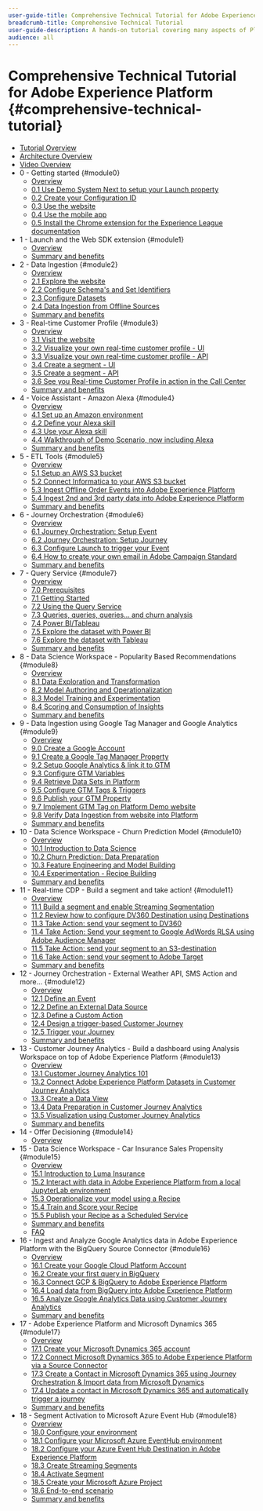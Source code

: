 ```yaml
---
user-guide-title: Comprehensive Technical Tutorial for Adobe Experience Platform
breadcrumb-title: Comprehensive Technical Tutorial
user-guide-description: A hands-on tutorial covering many aspects of Platform, including connections to third-party systems.
audience: all
---
```


# Comprehensive Technical Tutorial for Adobe Experience Platform {#comprehensive-technical-tutorial}

+ [Tutorial Overview](/help/tutorial-comprehensive-technical/overview.md)
+ [Architecture Overview](/help/tutorial-comprehensive-technical/architecture.md)
+ [Video Overview](/help/tutorial-comprehensive-technical/videos.md)
+ 0 - Getting started {#module0}
  + [Overview](/help/tutorial-comprehensive-technical/modules/module0/getting-started.md)
  + [0.1 Use Demo System Next to setup your Launch property](/help/tutorial-comprehensive-technical/modules/module0/ex1.md)
  + [0.2 Create your Configuration ID](/help/tutorial-comprehensive-technical/modules/module0/ex2.md)
  + [0.3 Use the website](/help/tutorial-comprehensive-technical/modules/module0/ex3.md)
  + [0.4 Use the mobile app](/help/tutorial-comprehensive-technical/modules/module0/ex4.md)
  + [0.5 Install the Chrome extension for the Experience League documentation](/help/tutorial-comprehensive-technical/modules/module0/ex5.md)
+ 1 - Launch and the Web SDK extension {#module1}
  + [Overview](/help/tutorial-comprehensive-technical/modules/module1/data-ingestion-launch-web-sdk.md)
  + [Summary and benefits](/help/tutorial-comprehensive-technical/modules/module1/summary.md)
+ 2 - Data Ingestion {#module2}
  + [Overview](/help/tutorial-comprehensive-technical/modules/module2/data-ingestion.md)
  + [2.1 Explore the website](/help/tutorial-comprehensive-technical/modules/module2/ex1.md)
  + [2.2 Configure Schema's and Set Identifiers](/help/tutorial-comprehensive-technical/modules/module2/ex2.md)
  + [2.3 Configure Datasets](/help/tutorial-comprehensive-technical/modules/module2/ex3.md)
  + [2.4 Data Ingestion from Offline Sources](/help/tutorial-comprehensive-technical/modules/module2/ex4.md)
  + [Summary and benefits](/help/tutorial-comprehensive-technical/modules/module2/summary.md)
+ 3 - Real-time Customer Profile {#module3}
  + [Overview](/help/tutorial-comprehensive-technical/modules/module3/real-time-customer-profile.md)
  + [3.1 Visit the website](/help/tutorial-comprehensive-technical/modules/module3/ex1.md)
  + [3.2 Visualize your own real-time customer profile - UI](/help/tutorial-comprehensive-technical/modules/module3/ex2.md)
  + [3.3 Visualize your own real-time customer profile - API](/help/tutorial-comprehensive-technical/modules/module3/ex3.md)
  + [3.4 Create a segment - UI](/help/tutorial-comprehensive-technical/modules/module3/ex4.md)
  + [3.5 Create a segment - API](/help/tutorial-comprehensive-technical/modules/module3/ex5.md)
  + [3.6 See you Real-time Customer Profile in action in the Call Center](/help/tutorial-comprehensive-technical/modules/module3/ex6.md)
  + [Summary and benefits](/help/tutorial-comprehensive-technical/modules/module3/summary.md)
+ 4 - Voice Assistant - Amazon Alexa {#module4}
  + [Overview](/help/tutorial-comprehensive-technical/modules/module4/data-ingestion-amazon-alexa.md)
  + [4.1 Set up an Amazon environment](/help/tutorial-comprehensive-technical/modules/module4/ex1.md)
  + [4.2 Define your Alexa skill](/help/tutorial-comprehensive-technical/modules/module4/ex2.md)
  + [4.3 Use your Alexa skill](/help/tutorial-comprehensive-technical/modules/module4/ex3.md)
  + [4.4 Walkthrough of Demo Scenario, now including Alexa](/help/tutorial-comprehensive-technical/modules/module4/ex4.md)
  + [Summary and benefits](/help/tutorial-comprehensive-technical/modules/module4/summary.md)
+ 5 - ETL Tools {#module5}
  + [Overview](/help/tutorial-comprehensive-technical/modules/module5/data-ingestion-informatica-etl.md)
  + [5.1 Setup an AWS S3 bucket](/help/tutorial-comprehensive-technical/modules/module5/ex1.md)
  + [5.2 Connect Informatica to your AWS S3 bucket](/help/tutorial-comprehensive-technical/modules/module5/ex2.md)
  + [5.3 Ingest Offline Order Events into Adobe Experience Platform](/help/tutorial-comprehensive-technical/modules/module5/ex3.md)
  + [5.4 Ingest 2nd and 3rd party data into Adobe Experience Platform](/help/tutorial-comprehensive-technical/modules/module5/ex4.md)
  + [Summary and benefits](/help/tutorial-comprehensive-technical/modules/module5/summary.md)
+ 6 - Journey Orchestration {#module6}
  + [Overview](/help/tutorial-comprehensive-technical/modules/module6/journey-orchestration-create-account.md)
  + [6.1 Journey Orchestration: Setup Event](/help/tutorial-comprehensive-technical/modules/module6/ex1.md)
  + [6.2 Journey Orchestration: Setup Journey](/help/tutorial-comprehensive-technical/modules/module6/ex2.md)
  + [6.3 Configure Launch to trigger your Event](/help/tutorial-comprehensive-technical/modules/module6/ex3.md)
  + [6.4 How to create your own email in Adobe Campaign Standard](/help/tutorial-comprehensive-technical/modules/module6/ex4.md)
  + [Summary and benefits](/help/tutorial-comprehensive-technical/modules/module6/summary.md)
+ 7 - Query Service {#module7}
  + [Overview](/help/tutorial-comprehensive-technical/modules/module7/query-service.md)
  + [7.0 Prerequisites](/help/tutorial-comprehensive-technical/modules/module7/ex0.md)
  + [7.1 Getting Started](/help/tutorial-comprehensive-technical/modules/module7/ex1.md)
  + [7.2 Using the Query Service](/help/tutorial-comprehensive-technical/modules/module7/ex2.md)
  + [7.3 Queries, queries, queries... and churn analysis](/help/tutorial-comprehensive-technical/modules/module7/ex3.md)
  + [7.4 Power BI/Tableau](/help/tutorial-comprehensive-technical/modules/module7/ex4.md)
  + [7.5 Explore the dataset with Power BI](/help/tutorial-comprehensive-technical/modules/module7/ex5.md)
  + [7.6 Explore the dataset with Tableau](/help/tutorial-comprehensive-technical/modules/module7/ex6.md)
  + [Summary and benefits](/help/tutorial-comprehensive-technical/modules/module7/summary.md)
+ 8 - Data Science Workspace - Popularity Based Recommendations {#module8}
  + [Overview](/help/tutorial-comprehensive-technical/modules/module8/data-science-workspace-popularity-based-recommendations.md)
  + [8.1 Data Exploration and Transformation](/help/tutorial-comprehensive-technical/modules/module8/ex1.md)
  + [8.2 Model Authoring and Operationalization](/help/tutorial-comprehensive-technical/modules/module8/ex2.md)
  + [8.3 Model Training and Experimentation](/help/tutorial-comprehensive-technical/modules/module8/ex3.md)
  + [8.4 Scoring and Consumption of Insights](/help/tutorial-comprehensive-technical/modules/module8/ex4.md)
  + [Summary and benefits](/help/tutorial-comprehensive-technical/modules/module8/summary.md)
+ 9 - Data Ingestion using Google Tag Manager and Google Analytics {#module9}
  + [Overview](/help/tutorial-comprehensive-technical/modules/module9/data-ingestion-using-google-tag-manager-and-google-analytics.md)
  + [9.0 Create a Google Account](/help/tutorial-comprehensive-technical/modules/module9/ex0.md)
  + [9.1 Create a Google Tag Manager Property](/help/tutorial-comprehensive-technical/modules/module9/ex1.md)
  + [9.2 Setup Google Analytics & link it to GTM](/help/tutorial-comprehensive-technical/modules/module9/ex2.md)
  + [9.3 Configure GTM Variables](/help/tutorial-comprehensive-technical/modules/module9/ex3.md)
  + [9.4 Retrieve Data Sets in Platform](/help/tutorial-comprehensive-technical/modules/module9/ex4.md)
  + [9.5 Configure GTM Tags & Triggers](/help/tutorial-comprehensive-technical/modules/module9/ex5.md)
  + [9.6 Publish your GTM Property](/help/tutorial-comprehensive-technical/modules/module9/ex6.md)
  + [9.7 Implement GTM Tag on Platform Demo website](/help/tutorial-comprehensive-technical/modules/module9/ex7.md)
  + [9.8 Verify Data Ingestion from website into Platform](/help/tutorial-comprehensive-technical/modules/module9/ex8.md)
  + [Summary and benefits](/help/tutorial-comprehensive-technical/modules/module9/summary.md)
+ 10 - Data Science Workspace - Churn Prediction Model {#module10}
  + [Overview](/help/tutorial-comprehensive-technical/modules/module10/data-science-workspace-churn-prediction-model.md)
  + [10.1 Introduction to Data Science](/help/tutorial-comprehensive-technical/modules/module10/ex1.md)
  + [10.2 Churn Prediction: Data Preparation](/help/tutorial-comprehensive-technical/modules/module10/ex2.md)
  + [10.3 Feature Engineering and Model Building](/help/tutorial-comprehensive-technical/modules/module10/ex3.md)
  + [10.4 Experimentation - Recipe Building](/help/tutorial-comprehensive-technical/modules/module10/ex4.md)
  + [Summary and benefits](/help/tutorial-comprehensive-technical/modules/module10/summary.md)
+ 11 - Real-time CDP - Build a segment and take action! {#module11}
  + [Overview](/help/tutorial-comprehensive-technical/modules/module11/real-time-cdp-build-a-segment-take-action.md)
  + [11.1 Build a segment and enable Streaming Segmentation](/help/tutorial-comprehensive-technical/modules/module11/ex1.md)
  + [11.2 Review how to configure DV360 Destination using Destinations](/help/tutorial-comprehensive-technical/modules/module11/ex2.md)
  + [11.3 Take Action: send your segment to DV360](/help/tutorial-comprehensive-technical/modules/module11/ex3.md)
  + [11.4 Take Action: Send your segment to Google AdWords RLSA using Adobe Audience Manager](/help/tutorial-comprehensive-technical/modules/module11/ex4.md)
  + [11.5 Take Action: send your segment to an S3-destination](/help/tutorial-comprehensive-technical/modules/module11/ex5.md)
  + [11.6 Take Action: send your segment to Adobe Target](/help/tutorial-comprehensive-technical/modules/module11/ex6.md)
  + [Summary and benefits](/help/tutorial-comprehensive-technical/modules/module11/summary.md)
+ 12 - Journey Orchestration - External Weather API, SMS Action and more... {#module12}
  + [Overview](/help/tutorial-comprehensive-technical/modules/module12/journey-orchestration-external-weather-api-sms.md)
  + [12.1 Define an Event](/help/tutorial-comprehensive-technical/modules/module12/ex1.md)
  + [12.2 Define an External Data Source](/help/tutorial-comprehensive-technical/modules/module12/ex2.md)
  + [12.3 Define a Custom Action](/help/tutorial-comprehensive-technical/modules/module12/ex3.md)
  + [12.4 Design a trigger-based Customer Journey](/help/tutorial-comprehensive-technical/modules/module12/ex4.md)
  + [12.5 Trigger your Journey](/help/tutorial-comprehensive-technical/modules/module12/ex5.md)
  + [Summary and benefits](/help/tutorial-comprehensive-technical/modules/module12/summary.md)
+ 13 - Customer Journey Analytics - Build a dashboard using Analysis Workspace on top of Adobe Experience Platform {#module13}
  + [Overview](/help/tutorial-comprehensive-technical/modules/module13/customer-journey-analytics-build-a-dashboard.md)
  + [13.1 Customer Journey Analytics 101](/help/tutorial-comprehensive-technical/modules/module13/ex1.md)
  + [13.2 Connect Adobe Experience Platform Datasets in Customer Journey Analytics](/help/tutorial-comprehensive-technical/modules/module13/ex2.md)
  + [13.3 Create a Data View](/help/tutorial-comprehensive-technical/modules/module13/ex3.md)
  + [13.4 Data Preparation in Customer Journey Analytics](/help/tutorial-comprehensive-technical/modules/module13/ex4.md)
  + [13.5 Visualization using Customer Journey Analytics](/help/tutorial-comprehensive-technical/modules/module13/ex5.md)
  + [Summary and benefits](/help/tutorial-comprehensive-technical/modules/module13/summary.md)
+ 14 - Offer Decisioning {#module14}
  + [Overview](/help/tutorial-comprehensive-technical/modules/module14/offer-decisioning.md)
+ 15 - Data Science Workspace - Car Insurance Sales Propensity {#module15}
  + [Overview](/help/tutorial-comprehensive-technical/modules/module15/data-science-workspace-car-insurance-sales-propensity.md)
  + [15.1 Introduction to Luma Insurance](/help/tutorial-comprehensive-technical/modules/module15/ex1.md)
  + [15.2 Interact with data in Adobe Experience Platform from a local JupyterLab environment](/help/tutorial-comprehensive-technical/modules/module15/ex2.md)
  + [15.3 Operationalize your model using a Recipe](/help/tutorial-comprehensive-technical/modules/module15/ex3.md)
  + [15.4 Train and Score your Recipe](/help/tutorial-comprehensive-technical/modules/module15/ex4.md)
  + [15.5 Publish your Recipe as a Scheduled Service](/help/tutorial-comprehensive-technical/modules/module15/ex5.md)
  + [Summary and benefits](/help/tutorial-comprehensive-technical/modules/module15/summary.md)
  + [FAQ](/help/tutorial-comprehensive-technical/modules/module15/qa.md)
+ 16 - Ingest and Analyze Google Analytics data in Adobe Experience Platform with the BigQuery Source Connector {#module16}
  + [Overview](/help/tutorial-comprehensive-technical/modules/module16/customer-journey-analytics-bigquery-gcp.md)
  + [16.1 Create your Google Cloud Platform Account](/help/tutorial-comprehensive-technical/modules/module16/ex1.md)
  + [16.2 Create your first query in BigQuery](/help/tutorial-comprehensive-technical/modules/module16/ex2.md)
  + [16.3 Connect GCP & BigQuery to Adobe Experience Platform](/help/tutorial-comprehensive-technical/modules/module16/ex3.md)
  + [16.4 Load data from BigQuery into Adobe Experience Platform](/help/tutorial-comprehensive-technical/modules/module16/ex4.md)
  + [16.5 Analyze Google Analytics Data using Customer Journey Analytics](/help/tutorial-comprehensive-technical/modules/module16/ex5.md)
  + [Summary and benefits](/help/tutorial-comprehensive-technical/modules/module16/summary.md)
+ 17 - Adobe Experience Platform and Microsoft Dynamics 365 {#module17}
  + [Overview](/help/tutorial-comprehensive-technical/modules/module17/adobe-experience-platform-microsoft-dynamics-365.md)
  + [17.1 Create your Microsoft Dynamics 365 account](/help/tutorial-comprehensive-technical/modules/module17/ex1.md)
  + [17.2 Connect Microsoft Dynamics 365 to Adobe Experience Platform via a Source Connector](/help/tutorial-comprehensive-technical/modules/module17/ex2.md)
  + [17.3 Create a Contact in Microsoft Dynamics 365 using Journey Orchestration & Import data from Microsoft Dynamics](/help/tutorial-comprehensive-technical/modules/module17/ex3.md)
  + [17.4 Update a contact in Microsoft Dynamics 365 and automatically trigger a journey](/help/tutorial-comprehensive-technical/modules/module17/ex4.md)
  + [Summary and benefits](/help/tutorial-comprehensive-technical/modules/module17/summary.md)
+ 18 - Segment Activation to Microsoft Azure Event Hub {#module18}
  + [Overview](/help/tutorial-comprehensive-technical/modules/module18/segment-activation-microsoft-azure-eventhub.md)
  + [18.0 Configure your environment](/help/tutorial-comprehensive-technical/modules/module18/ex0.md)
  + [18.1 Configure your Microsoft Azure EventHub environment](/help/tutorial-comprehensive-technical/modules/module18/ex1.md)
  + [18.2 Configure your Azure Event Hub Destination in Adobe Experience Platform](/help/tutorial-comprehensive-technical/modules/module18/ex2.md)
  + [18.3 Create Streaming Segments](/help/tutorial-comprehensive-technical/modules/module18/ex3.md)
  + [18.4 Activate Segment](/help/tutorial-comprehensive-technical/modules/module18/ex4.md)
  + [18.5 Create your Microsoft Azure Project](/help/tutorial-comprehensive-technical/modules/module18/ex5.md)
  + [18.6 End-to-end scenario](/help/tutorial-comprehensive-technical/modules/module18/ex6.md)
  + [Summary and benefits](/help/tutorial-comprehensive-technical/modules/module18/summary.md)
